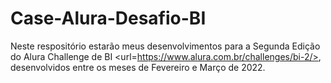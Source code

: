# Case-Alura-Desafio-BI
 
 Neste respositório estarão meus desenvolvimentos para a Segunda Edição do Alura Challenge de BI <url=https://www.alura.com.br/challenges/bi-2/>, desenvolvidos entre os meses de Fevereiro e Março de 2022. 
